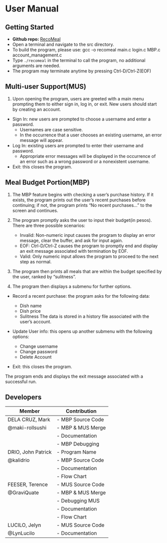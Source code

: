 # User Manual

## Getting Started

- **Github repo:** [RecoMeal](https://github.com/kalidrio/RecoMeal)
- Open a terminal and navigate to the src directory.
- To build the program, please use: gcc -o recomeal main.c login.c MBP.c account_management.c
- Type `./recomeal` in the terminal to call the program, no additional arguments are needed.
- The program may terminate anytime by pressing Ctrl-D/Ctrl-Z(EOF)


## Multi-user Support(MUS)

1. Upon opening the program, users are greeted with a main menu prompting them to either sign in, log in, or exit. New users should start by creating an account. 
  - Sign In: new users are prompted to choose a username and enter a password. 
      - Usernames are case sensitive.
      - In the occurrence that a user chooses an existing username, an error message will appear. 
  - Log In: existing users are prompted to enter their username and password. 
      - Appropriate error messages will be displayed in the occurrence of an error such as a wrong password or a nonexistent username. 
  - Exit: this closes the program. 

## Meal Budget Portion(MBP)

1. The MBP feature begins with checking a user’s purchase history. If it exists, the program prints out the user’s recent purchases before continuing; if not, the program prints “No recent purchases…” to the screen and continues.

2. The program promptly asks the user to input their budget(in pesos). There are three possible scenarios:
    - Invalid: Non-numeric input causes the program to display an error message, clear the buffer, and ask for input again.
    - EOF: Ctrl-D/Ctrl-Z causes the program to promptly end and display an exit message associated with termination by EOF.
    - Valid: Only numeric input allows the program to proceed to the next step as normal.

3. The program then prints all meals that are within the budget specified by the user, ranked by “sulitness”.

4. The program then displays a submenu for further options.
  - Record a recent purchase: the program asks for the following data:
      - Dish name
      - Dish price
      - Sulitness
 The data is stored in a history file associated with the user’s account.

  - Update User info: this opens up another submenu with the following options:
      - Change username
      - Change password
      - Delete Account

  - Exit: this closes the program.



The program ends and displays the exit message associated with a successful run.



## Developers

|         Member            |     Contribution       |
|---------------------------|------------------------|
|   DELA CRUZ, Mark         |  - MBP Source Code     |
|   @maki-rollsushi         |  - MBP & MUS Merge     |
|                           |  - Documentation       |
|                           |  - MBP Debugging       |
|   DRIO, John Patrick      |  - Program Name        |
|   @kalidrio               |  - MBP Source Code     |
|                           |  - Documentation       |
|                           |  - Flow Chart          |
|   FEESER, Terence         |  - MUS Source Code     |
|   @GraviQuate             |  - MBP & MUS Merge     |
|                           |  - Debugging MUS       |
|                           |  - Documentation       |
|                           |  - Flow Chart          |
|   LUCILO, Jelyn           |  - MUS Source Code     |
|   @LynLucilo              |  - Documentation       |





